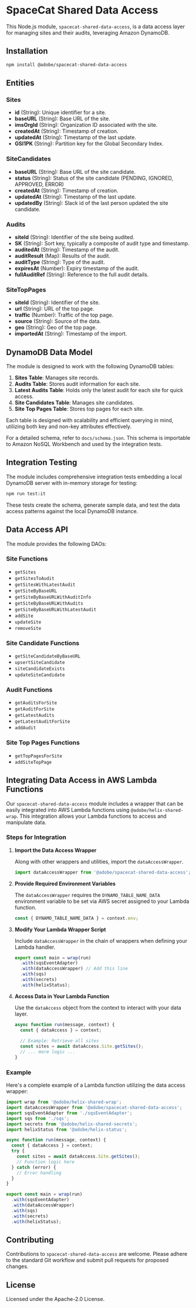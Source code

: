# SpaceCat Shared Data Access

This Node.js module, `spacecat-shared-data-access`, is a data access layer for managing sites and their audits, leveraging Amazon DynamoDB.

## Installation

```bash
npm install @adobe/spacecat-shared-data-access
```

## Entities

### Sites
- **id** (String): Unique identifier for a site.
- **baseURL** (String): Base URL of the site.
- **imsOrgId** (String): Organization ID associated with the site.
- **createdAt** (String): Timestamp of creation.
- **updatedAt** (String): Timestamp of the last update.
- **GSI1PK** (String): Partition key for the Global Secondary Index.

### SiteCandidates
- **baseURL** (String): Base URL of the site candidate.
- **status** (String): Status of the site candidate (PENDING, IGNORED, APPROVED, ERROR)
- **createdAt** (String): Timestamp of creation.
- **updatedAt** (String): Timestamp of the last update.
- **updatedBy** (String): Slack id of the last person updated the site candidate.

### Audits
- **siteId** (String): Identifier of the site being audited.
- **SK** (String): Sort key, typically a composite of audit type and timestamp.
- **auditedAt** (String): Timestamp of the audit.
- **auditResult** (Map): Results of the audit.
- **auditType** (String): Type of the audit.
- **expiresAt** (Number): Expiry timestamp of the audit.
- **fullAuditRef** (String): Reference to the full audit details.

### SiteTopPages
- **siteId** (String): Identifier of the site.
- **url** (String): URL of the top page.
- **traffic** (Number): Traffic of the top page.
- **source** (String): Source of the data.
- **geo** (String): Geo of the top page.
- **importedAt** (String): Timestamp of the import.

## DynamoDB Data Model

The module is designed to work with the following DynamoDB tables:

1. **Sites Table**: Manages site records.
2. **Audits Table**: Stores audit information for each site.
3. **Latest Audits Table**: Holds only the latest audit for each site for quick access.
4. **Site Candidates Table**: Manages site candidates.
5. **Site Top Pages Table**: Stores top pages for each site.

Each table is designed with scalability and efficient querying in mind, utilizing both key and non-key attributes effectively.

For a detailed schema, refer to `docs/schema.json`. This schema is importable to Amazon NoSQL Workbench and used by the integration tests.

## Integration Testing

The module includes comprehensive integration tests embedding a local DynamoDB server with in-memory storage for testing:

```bash
npm run test:it
```

These tests create the schema, generate sample data, and test the data access patterns against the local DynamoDB instance.

## Data Access API

The module provides the following DAOs:

### Site Functions
- `getSites`
- `getSitesToAudit`
- `getSitesWithLatestAudit`
- `getSiteByBaseURL`
- `getSiteByBaseURLWithAuditInfo`
- `getSiteByBaseURLWithAudits`
- `getSiteByBaseURLWithLatestAudit`
- `addSite`
- `updateSite`
- `removeSite`

### Site Candidate Functions
- `getSiteCandidateByBaseURL`
- `upsertSiteCandidate`
- `siteCandidateExists`
- `updateSiteCandidate`

### Audit Functions
- `getAuditsForSite`
- `getAuditForSite`
- `getLatestAudits`
- `getLatestAuditForSite`
- `addAudit`

### Site Top Pages Functions
- `getTopPagesForSite`
- `addSiteTopPage`

## Integrating Data Access in AWS Lambda Functions

Our `spacecat-shared-data-access` module includes a wrapper that can be easily integrated into AWS Lambda functions using `@adobe/helix-shared-wrap`.
This integration allows your Lambda functions to access and manipulate data.

### Steps for Integration

1. **Import the Data Access Wrapper**

   Along with other wrappers and utilities, import the `dataAccessWrapper`.

   ```javascript
   import dataAccessWrapper from '@adobe/spacecat-shared-data-access';
   ```

2. **Provide Required Environment Variables**

   The `dataAccessWrapper` requires the `DYNAMO_TABLE_NAME_DATA` environment variable to be set via AWS
   secret assigned to your Lambda function.

   ```javascript
   const { DYNAMO_TABLE_NAME_DATA } = context.env;
   ```

3. **Modify Your Lambda Wrapper Script**

   Include `dataAccessWrapper` in the chain of wrappers when defining your Lambda handler.

   ```javascript
   export const main = wrap(run)
     .with(sqsEventAdapter)
     .with(dataAccessWrapper) // Add this line
     .with(sqs)
     .with(secrets)
     .with(helixStatus);
   ```

4. **Access Data in Your Lambda Function**

   Use the `dataAccess` object from the context to interact with your data layer.

   ```javascript
   async function run(message, context) {
     const { dataAccess } = context;
     
     // Example: Retrieve all sites
     const sites = await dataAccess.Site.getSites();
     // ... more logic ...
   }
   ```

### Example

Here's a complete example of a Lambda function utilizing the data access wrapper:

```javascript
import wrap from '@adobe/helix-shared-wrap';
import dataAccessWrapper from '@adobe/spacecat-shared-data-access';
import sqsEventAdapter from './sqsEventAdapter';
import sqs from './sqs';
import secrets from '@adobe/helix-shared-secrets';
import helixStatus from '@adobe/helix-status';

async function run(message, context) {
  const { dataAccess } = context;
  try {
    const sites = await dataAccess.Site.getSites();
    // Function logic here
  } catch (error) {
    // Error handling
  }
}

export const main = wrap(run)
  .with(sqsEventAdapter)
  .with(dataAccessWrapper)
  .with(sqs)
  .with(secrets)
  .with(helixStatus);
```

## Contributing

Contributions to `spacecat-shared-data-access` are welcome. Please adhere to the standard Git workflow and submit pull requests for proposed changes.

## License

Licensed under the Apache-2.0 License.
